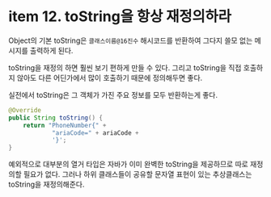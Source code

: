 # item 12. toString을 항상 재정의하라

Object의 기본 toString은 `클래스이름@16진수` 해시코드를 반환하여 그다지 쓸모 없는 메시지를 출력하게 된다.

toString을 재정의 하면 훨씬 보기 편하게 만들 수 있다. 그리고 toString을 직접 호출하지 않아도 다른 어딘가에서 많이 호출하기 때문에 정의해두면 좋다.

실전에서 toString은 그 객체가 가진 주요 정보를 모두 반환하는게 좋다.

```java
@Override
public String toString() {
    return "PhoneNumber{" +
            "ariaCode=" + ariaCode +
            '}';
}
```

예외적으로 대부분의 열거 타입은 자바가 이미 완벽한 toString을 제공하므로 따로 재정의할 필요가 없다. 그러나 하위 클래스들이 공유할 문자열 표현이 있는 추상클래스는 toString을 재정의해준다.
